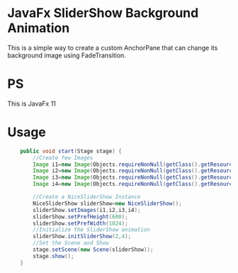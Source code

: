 # JavaFx SliderShow Background Animation
This is a simple way to create a custom AnchorPane that can change its background image using FadeTransition.
# PS
This is JavaFx 11

# Usage

```java
    public void start(Stage stage) {
        //Create few Images
        Image i1=new Image(Objects.requireNonNull(getClass().getResource("/img/1.jpg")).toExternalForm());
        Image i2=new Image(Objects.requireNonNull(getClass().getResource("/img/2.jpg")).toExternalForm());
        Image i3=new Image(Objects.requireNonNull(getClass().getResource("/img/3.jpg")).toExternalForm());
        Image i4=new Image(Objects.requireNonNull(getClass().getResource("/img/4.jpg")).toExternalForm());

        //Create a NiceSliderShow Instance
        NiceSliderShow sliderShow=new NiceSliderShow();
        sliderShow.setImages(i1,i2,i3,i4);
        sliderShow.setPrefHeight(600);
        sliderShow.setPrefWidth(1024);
        //Initialize the SliderShow animation
        sliderShow.initSliderShow(2,4);
        //Set the Scene and Show
        stage.setScene(new Scene(sliderShow));
        stage.show();
    }

```
